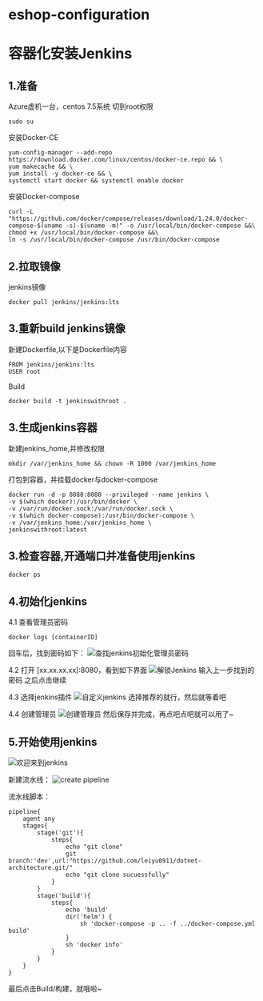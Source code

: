 # eshop-configuration
# 容器化安装Jenkins
## 1.准备
Azure虚机一台，centos 7.5系统
切到root权限
~~~
sudo su
~~~
安装Docker-CE
~~~
yum-config-manager --add-repo https://download.docker.com/linux/centos/docker-ce.repo && \ 
yum makecache && \ 
yum install -y docker-ce && \ 
systemctl start docker && systemctl enable docker
~~~
安装Docker-compose
~~~
curl -L "https://github.com/docker/compose/releases/download/1.24.0/docker-compose-$(uname -s)-$(uname -m)" -o /usr/local/bin/docker-compose &&\
chmod +x /usr/local/bin/docker-compose &&\
ln -s /usr/local/bin/docker-compose /usr/bin/docker-compose
~~~
## 2.拉取镜像
jenkins镜像
~~~
docker pull jenkins/jenkins:lts
~~~
## 3.重新build jenkins镜像
新建Dockerfile,以下是Dockerfile内容
~~~
FROM jenkins/jenkins:lts
USER root
~~~
Build
~~~
docker build -t jenkinswithroot .
~~~
## 3.生成jenkins容器
新建jenkins_home,并修改权限
~~~
mkdir /var/jenkins_home && chown -R 1000 /var/jenkins_home
~~~
打包到容器，并挂载docker与docker-compose
~~~
docker run -d -p 8080:8080 --privileged --name jenkins \
-v $(which docker):/usr/bin/docker \
-v /var/run/docker.sock:/var/run/docker.sock \
-v $(which docker-compose):/usr/bin/docker-compose \
-v /var/jenkins_home:/var/jenkins_home \
jenkinswithroot:latest
~~~
## 3.检查容器,开通端口并准备使用jenkins
~~~
docker ps
~~~
## 4.初始化jenkins
4.1 查看管理员密码
~~~
docker logs [containerID]
~~~
回车后，找到密码如下：
![查找jenkins初始化管理员密码](https://img-blog.csdnimg.cn/20190528153949614.png?x-oss-process=image/watermark,type_ZmFuZ3poZW5naGVpdGk,shadow_10,text_aHR0cHM6Ly9ibG9nLmNzZG4ubmV0L3UwMTE2NTIyMzY=,size_16,color_FFFFFF,t_70)

4.2 打开 [xx.xx.xx.xx]:8080，看到如下界面
![解锁Jenkins](https://img-blog.csdnimg.cn/20190528153620981.png?x-oss-process=image/watermark,type_ZmFuZ3poZW5naGVpdGk,shadow_10,text_aHR0cHM6Ly9ibG9nLmNzZG4ubmV0L3UwMTE2NTIyMzY=,size_16,color_FFFFFF,t_70)
输入上一步找到的密码 之后点击继续

4.3 选择jenkins插件
![自定义jenkins](https://img-blog.csdnimg.cn/20190528154306691.png?x-oss-process=image/watermark,type_ZmFuZ3poZW5naGVpdGk,shadow_10,text_aHR0cHM6Ly9ibG9nLmNzZG4ubmV0L3UwMTE2NTIyMzY=,size_16,color_FFFFFF,t_70)
选择推荐的就行，然后就等着吧

4.4 创建管理员
![创建管理员](https://img-blog.csdnimg.cn/20190528154547209.png?x-oss-process=image/watermark,type_ZmFuZ3poZW5naGVpdGk,shadow_10,text_aHR0cHM6Ly9ibG9nLmNzZG4ubmV0L3UwMTE2NTIyMzY=,size_16,color_FFFFFF,t_70)
然后保存并完成，再点吧点吧就可以用了~

## 5.开始使用jenkins
![欢迎来到jenkins](https://img-blog.csdnimg.cn/20190528154812897.png?x-oss-process=image/watermark,type_ZmFuZ3poZW5naGVpdGk,shadow_10,text_aHR0cHM6Ly9ibG9nLmNzZG4ubmV0L3UwMTE2NTIyMzY=,size_16,color_FFFFFF,t_70)

新建流水线：
![create pipeline](https://img-blog.csdnimg.cn/20190528155053512.png?x-oss-process=image/watermark,type_ZmFuZ3poZW5naGVpdGk,shadow_10,text_aHR0cHM6Ly9ibG9nLmNzZG4ubmV0L3UwMTE2NTIyMzY=,size_16,color_FFFFFF,t_70)

流水线脚本：
~~~
pipeline{
    agent any
    stages{
        stage('git'){
            steps{
                echo "git clone"
                git branch:'dev',url:"https://github.com/leiyu0911/dotnet-architecture.git/"
                echo "git clone sucuessfully"
            }
        }
        stage('build'){
            steps{
                echo 'build'
                dir('helm') {
                    sh 'docker-compose -p .. -f ../docker-compose.yml build'
                }
                sh 'docker info'
            }
        }
    }
}
~~~
最后点击Build/构建，就哦啦~
